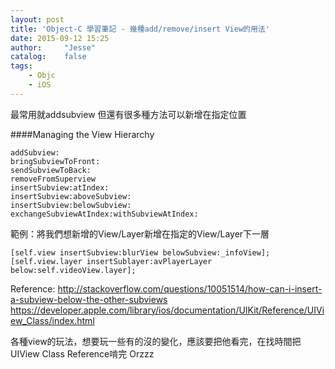 ```yaml
---
layout: post
title: 'Object-C 學習筆記 - 幾種add/remove/insert View的用法'
date: 2015-09-12 15:25
author:     "Jesse"
catalog:    false
tags:
    - Objc
    - iOS
---
```


最常用就addsubview
但還有很多種方法可以新增在指定位置

####Managing the View Hierarchy
```objc
addSubview:
bringSubviewToFront:
sendSubviewToBack:
removeFromSuperview
insertSubview:atIndex:
insertSubview:aboveSubview:
insertSubview:belowSubview:
exchangeSubviewAtIndex:withSubviewAtIndex:
```

範例：將我們想新增的View/Layer新增在指定的View/Layer下一層
```objc
[self.view insertSubview:blurView belowSubview:_infoView];
[self.view.layer insertSublayer:avPlayerLayer below:self.videoView.layer];
```


Reference:
http://stackoverflow.com/questions/10051514/how-can-i-insert-a-subview-below-the-other-subviews
https://developer.apple.com/library/ios/documentation/UIKit/Reference/UIView_Class/index.html

各種view的玩法，想要玩一些有的沒的變化，應該要把他看完，在找時間把UIView Class Reference啃完 Orzzz